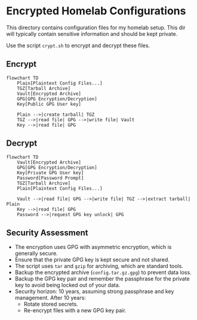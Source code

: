 # Encrypted Homelab Configurations
This directory contains configuration files for my homelab setup.
This dir will typically contain sensitive information and should be kept private.

Use the script `crypt.sh` to encrypt and decrypt these files.

## Encrypt
```mermaid
flowchart TD
    Plain[Plaintext Config Files...]
    TGZ[Tarball Archive]
    Vault[Encrypted Archive]
    GPG[GPG Encryption/Decryption]
    Key[Public GPG User key]

    Plain -->|create tarball| TGZ
    TGZ -->|read file| GPG -->|write file| Vault
    Key -->|read file| GPG
```

## Decrypt
```mermaid
flowchart TD
    Vault[Encrypted Archive]
    GPG[GPG Encryption/Decryption]
    Key[Private GPG User key]
    Password[Password Prompt]
    TGZ[Tarball Archive]
    Plain[Plaintext Config Files...]

    Vault -->|read file| GPG -->|write file| TGZ -->|extract tarball| Plain
    Key -->|read file| GPG
    Password -->|request GPG key unlock| GPG
```

## Security Assessment
- The encryption uses GPG with asymmetric encryption, which is generally secure.
- Ensure that the private GPG key is kept secure and not shared.
- The script uses `tar` and `gzip` for archiving, which are standard tools.
- Backup the encrypted archive (`config.tar.gz.gpg`) to prevent data loss.
- Backup the GPG key pair and remember the passphrase for the private key to avoid being locked out of your data.
- Security horizon: 10 years, assuming strong passphrase and key management. After 10 years:
  - Rotate stored secrets.
  - Re-encrypt files with a new GPG key pair.
